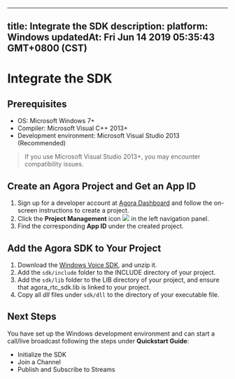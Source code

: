 
---
title: Integrate the SDK
description: 
platform: Windows
updatedAt: Fri Jun 14 2019 05:35:43 GMT+0800 (CST)
---
# Integrate the SDK
## Prerequisites

-   OS: Microsoft Windows 7+
-   Compiler: Microsoft Visual C++ 2013+
-   Development environment: Microsoft Visual Studio 2013 (Recommended)

> If you use Microsoft Visual Studio 2013+, you may encounter compatibility issues.

## Create an Agora Project and Get an App ID

1. Sign up for a developer account at [Agora Dashboard](https://dashboard.agora.io/) and follow the on-screen instructions to create a project.
2. Click the **Project Management** icon ![](https://web-cdn.agora.io/docs-files/1551254998344) in the left navigation panel.
3. Find the corresponding **App ID** under the created project.


## Add the Agora SDK to Your Project

1.  Download the [Windows Voice SDK](https://docs.agora.io/en/Agora%20Platform/downloads), and unzip it.
2.  Add the `sdk/include` folder to the INCLUDE directory of your project.
3.  Add the `sdk/lib` folder to the LIB directory of your project, and ensure that agora_rtc_sdk.lib is linked to your project.
4.  Copy all *dll* files under `sdk/dll`  to the directory of your executable file.

## Next Steps
You have set up the Windows development environment and can start a call/live broadcast following the steps under **Quickstart Guide**:
- Initialize the SDK
- Join a Channel
- Publish and Subscribe to Streams



